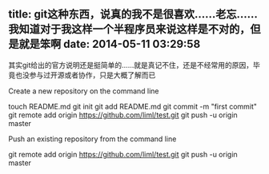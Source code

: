 title: git这种东西，说真的我不是很喜欢……老忘……我知道对于我这样一个半程序员来说这样是不对的，但是就是笨啊
date: 2014-05-11 03:29:58
---

其实git给出的官方说明还是挺简单的……就是真记不住，还是不经常用的原因，毕竟也没参与过开源或者协作，只是大概了解而已

Create a new repository on the command line

touch README.md
git init
git add README.md
git commit -m "first commit"
git remote add origin https://github.com/liml/test.git
git push -u origin master

Push an existing repository from the command line

git remote add origin https://github.com/liml/test.git
git push -u origin master
